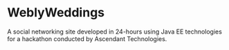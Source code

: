 # WeblyWeddings
A social networking site developed in 24-hours using Java EE technologies for a hackathon conducted by Ascendant Technologies.
